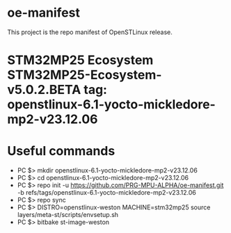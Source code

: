 # oe-manifest
This project is the repo manifest of OpenSTLinux release.
# STM32MP25 Ecosystem STM32MP25-Ecosystem-v5.0.2.BETA tag: <br>openstlinux-6.1-yocto-mickledore-mp2-v23.12.06

# Useful commands
* PC $> mkdir openstlinux-6.1-yocto-mickledore-mp2-v23.12.06
* PC $> cd openstlinux-6.1-yocto-mickledore-mp2-v23.12.06
* PC $> repo init -u https://github.com/PRG-MPU-ALPHA/oe-manifest.git -b refs/tags/openstlinux-6.1-yocto-mickledore-mp2-v23.12.06
* PC $> repo sync
* PC $> DISTRO=openstlinux-weston MACHINE=stm32mp25 source layers/meta-st/scripts/envsetup.sh
* PC $> bitbake st-image-weston
